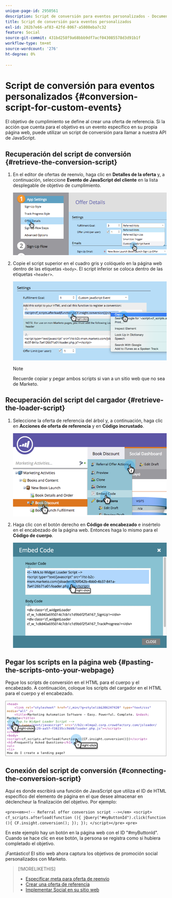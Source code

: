 ```yaml
---
unique-page-id: 2950561
description: Script de conversión para eventos personalizados - Documentos de Marketo - Documentación del producto
title: Script de conversión para eventos personalizados
exl-id: 202b7e66-af83-42fd-8067-a5808eba7c32
feature: Social
source-git-commit: 431bd258f9a68bbb9df7acf043085578d3d91b1f
workflow-type: tm+mt
source-wordcount: '276'
ht-degree: 0%

---
```


# Script de conversión para eventos personalizados {#conversion-script-for-custom-events}

El objetivo de cumplimiento se define al crear una oferta de referencia. Si la acción que cuenta para el objetivo es un evento específico en su propia página web, puede utilizar un script de conversión para llamar a nuestra API de JavaScript.

## Recuperación del script de conversión {#retrieve-the-conversion-script}

1. En el editor de ofertas de reenvío, haga clic en **Detalles de la oferta** y, a continuación, seleccione **Evento de JavaScript del cliente** en la lista desplegable de objetivo de cumplimiento.

   ![](assets/image2015-4-20-17-3a22-3a15.png)

1. Copie el script superior en el cuadro gris y colóquelo en la página web dentro de las etiquetas `<body>`. El script inferior se coloca dentro de las etiquetas `<header>`.

   ![](assets/image2015-4-20-17-3a29-3a7.png)

   >[!NOTE]
   >
   >Recuerde copiar y pegar ambos scripts si van a un sitio web que no sea de Marketo.

## Recuperación del script del cargador {#retrieve-the-loader-script}

1. Seleccione la oferta de referencia del árbol y, a continuación, haga clic en **Acciones de oferta de referencia** y en **Código incrustado**.

   ![](assets/image2015-4-20-17-3a34-3a46.png)

1. Haga clic con el botón derecho en **Código de encabezado** e insértelo en el encabezado de la página web. Entonces haga lo mismo para el **Código de cuerpo**.

   ![](assets/image2015-4-20-20-3a49-3a19.png)

## Pegar los scripts en la página web {#pasting-the-scripts-onto-your-webpage}

Pegue los scripts de conversión en el HTML para el cuerpo y el encabezado. A continuación, coloque los scripts del cargador en el HTML para el cuerpo y el encabezado.

![](assets/image2015-4-20-21-3a0-3a16.png)

## Conexión del script de conversión {#connecting-the-conversion-script}

Aquí es donde escribirá una función de JavaScript que utiliza el ID de HTML específico del elemento de página en el que desee almacenar en déclencheur la finalización del objetivo. Por ejemplo:

`<pre><em><!-- Referral offer conversion script --></em> <script> cf_scripts.afterload(function (){ jQuery("#myButtonId").click(function (){ CF.insight.conversion(); }); }); </script></pre>` `<pre>`

En este ejemplo hay un botón en la página web con el ID &quot;#myButtonId&quot;. Cuando se hace clic en ese botón, la persona se registra como si hubiera completado el objetivo.

¡Fantástico! El sitio web ahora captura los objetivos de promoción social personalizados con Marketo.

>[!MORELIKETHIS]
>
>* [Especificar meta para oferta de reenvío](/help/marketo/product-docs/demand-generation/social/referral-offers/specify-goal-for-referral-offer.md)
>* [Crear una oferta de referencia](/help/marketo/product-docs/demand-generation/social/referral-offers/create-a-referral-offer.md)
>* [Implementar Social en su sitio web](/help/marketo/product-docs/demand-generation/social/social-functions/deploy-social-on-your-website.md)
